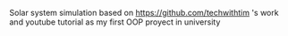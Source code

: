 Solar system simulation based on https://github.com/techwithtim 's work and youtube tutorial as my first OOP proyect in university
